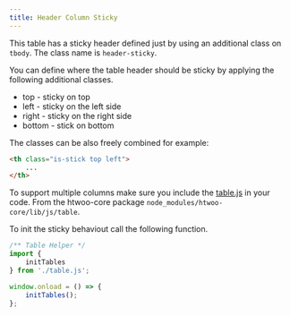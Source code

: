 ```yaml
---
title: Header Column Sticky
---
```

This table has a sticky header defined just by using an additional class on `tbody`. The class name is `header-sticky`.

You can define where the table header should be sticky by applying the following additional classes.

* top - sticky on top
* left - sticky on the left side
* right - sticky on the right side
* bottom - stick on bottom

The classes can be also freely combined for example:

```html
<th class="is-stick top left">
    ...
</th>
```

To support multiple columns make sure you include the [table.js](../../js/table) in your code. From the htwoo-core package `node_modules/htwoo-core/lib/js/table`.

To init the sticky behaviout call the following function.

```javascript
/** Table Helper */
import {
    initTables
} from './table.js';

window.onload = () => {
    initTables();
};

```


